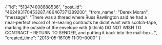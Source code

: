  {
   "id": "513474008688536",
   "post_id": "462493170453287_486467371389200",
   "from_name": "Derek Moran",
   "message": "There was a thread where Russ Rawlington said he had a near-perfect record of re-sealing contracts he didnt want with scotch-tape, marking the outside of the envelope with (i think) DO NOT WISH TO CONTRACT - RETURN TO SENDER, and putting it back into the mail-box...",
   "created_time": "2013-05-16T05:11:09+0000"
 }
